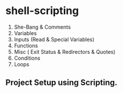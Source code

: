 # shell-scripting

1. She-Bang & Comments
2. Variables
3. Inputs (Read & Special Variables)
4. Functions
5. Misc ( Exit Status & Redirectors & Quotes)
6. Conditions
7. Loops

## Project Setup using Scripting.